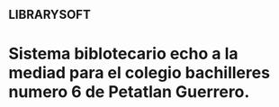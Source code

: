 ## LIBRARYSOFT

# Sistema biblotecario echo a la mediad para el colegio bachilleres numero 6 de Petatlan Guerrero.
